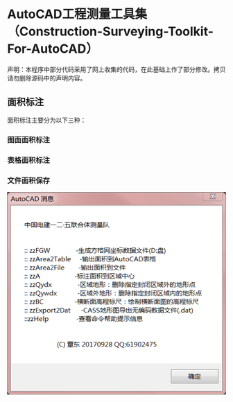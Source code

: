 # AutoCAD工程测量工具集（Construction-Surveying-Toolkit-For-AutoCAD）

声明：本程序中部分代码采用了网上收集的代码，在此基础上作了部分修改。拷贝请勿删除源码中的声明内容。

## 面积标注
面积标注主要分为以下三种：
### 图面面积标注
### 表格面积标注
### 文件面积保存

![screenshot](./命令列表.PNG)
